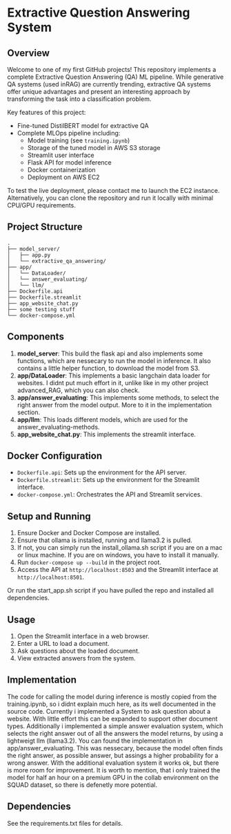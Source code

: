 # Extractive Question Answering System

## Overview

Welcome to one of my first GitHub projects! This repository implements a complete Extractive Question Answering (QA) ML pipeline. While generative QA systems (used inRAG) are currently trending, extractive QA systems offer unique advantages and present an interesting approach by transforming the task into a classification problem.

Key features of this project:
- Fine-tuned DistilBERT model for extractive QA
- Complete MLOps pipeline including:
  - Model training (see `training.ipynb`)
  - Storage of the tuned model in AWS S3 storage
  - Streamlit user interface
  - Flask API for model inference
  - Docker containerization
  - Deployment on AWS EC2

To test the live deployment, please contact me to launch the EC2 instance. Alternatively, you can clone the repository and run it locally with minimal CPU/GPU requirements.

## Project Structure
```
.
├── model_server/
│   ├── app.py
│   └── extractive_qa_answering/
├── app/
│   └── DataLoader/
│   └── answer_evaluating/
│   └── llm/
├── Dockerfile.api
├── Dockerfile.streamlit
├── app_website_chat.py
├── some testing stuff
└── docker-compose.yml
```

## Components

1. **model_server**: This build the flask api and also implements some functions, which are nessecary to run the model in inference. It also contains a little helper function, to download the model from S3.
2. **app/DataLoader**: This implements a basic langchain data loader for websites. I didnt put much effort in it, unlike like in my other project advanced_RAG, which you can also check.
3. **app/answer_evaluating**: This implements some methods, to select the right answer from the model output. More to it in the implementation section.
4. **app/llm**: This loads different models, which are used for the answer_evaluating-methods.
5. **app_website_chat.py**: This implements the streamlit interface.

## Docker Configuration

- `Dockerfile.api`: Sets up the environment for the API server.
- `Dockerfile.streamlit`: Sets up the environment for the Streamlit interface.
- `docker-compose.yml`: Orchestrates the API and Streamlit services.

## Setup and Running

1. Ensure Docker and Docker Compose are installed.
2. Ensure that ollama is installed, running and llama3.2 is pulled.
3. If not, you can simply run the install_ollama.sh script if you are on a mac or linux machine. If you are on windows, you have to install it manually.
4. Run `docker-compose up --build` in the project root.
5. Access the API at `http://localhost:8503` and the Streamlit interface at `http://localhost:8501`.

Or run the start_app.sh script if you have pulled the repo and installed all dependencies.

## Usage

1. Open the Streamlit interface in a web browser.
2. Enter a URL to load a document.
3. Ask questions about the loaded document.
4. View extracted answers from the system.

## Implementation

The code for calling the model during inference is mostly copied from the training.ipynb, so i didnt explain much here, as its well documented in the source code. Currently i implemented a System to ask question about a website. With little effort this can be expanded to support other document types. Additionally i implemented a simple answer evaluation system, which selects the right answer out of all the answers the model returns, by using a lightweigt llm (llama3.2). You can found the implementation in app/answer_evaluating. This was nessecary, because the model often finds the right answer, as possible answer, but assings a higher probability for a wrong answer. With the additional evaluation system it works ok, but there is more room for improvement. It is worth to mention, that i only trained the model for half an hour on a premium GPU in the collab environment on the SQUAD dataset, so there is defenetly more potential. 

## Dependencies

See the requirements.txt files for details.

